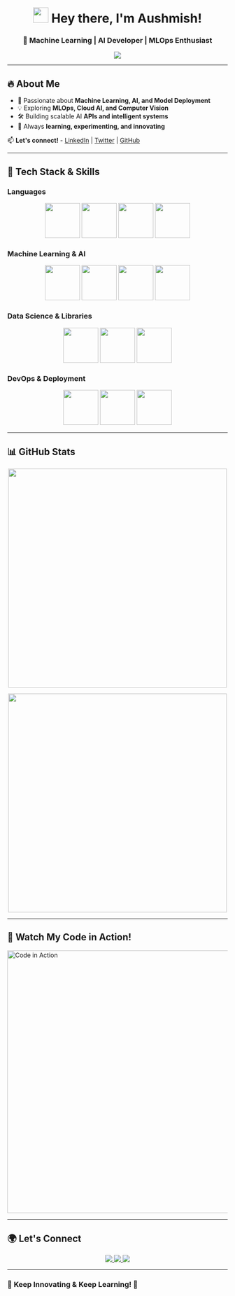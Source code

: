 <!-- Cool Animated Header -->
<h1 align="center">
  <img src="https://media.giphy.com/media/hvRJCLFzcasrR4ia7z/giphy.gif" width="35"> Hey there, I'm Aushmish!
</h1>

<h3 align="center">🚀 Machine Learning | AI Developer | MLOps Enthusiast</h3>

<p align="center">
  <img src="https://readme-typing-svg.herokuapp.com?font=Fira+Code&size=25&pause=1000&color=FFA500&center=true&width=600&lines=AI+%7C+Machine+Learning+%7C+MLOps;Building+Smart+ML+Models;Deploying+AI+with+FastAPI;Improving+Models+with+Fine-Tuning" />
</p>

---

## 🔥 **About Me**
- 🚀 Passionate about **Machine Learning, AI, and Model Deployment**  
- 💡 Exploring **MLOps, Cloud AI, and Computer Vision**  
- 🛠️ Building scalable AI **APIs and intelligent systems**  
- 🎯 Always **learning, experimenting, and innovating**  

📫 **Let's connect!** - [LinkedIn](https://linkedin.com/in/your-linkedin) | [Twitter](https://twitter.com/your-twitter) | [GitHub](https://github.com/aushmish)  

---

## 🚀 **Tech Stack & Skills**
### **Languages**
<p align="center">
  <img src="https://cdn.jsdelivr.net/gh/devicons/devicon/icons/python/python-original.svg" width="80" height="80" />
  <img src="https://cdn.jsdelivr.net/gh/devicons/devicon/icons/java/java-original.svg" width="80" height="80" />
  <img src="https://cdn.jsdelivr.net/gh/devicons/devicon/icons/cplusplus/cplusplus-original.svg" width="80" height="80" />
  <img src="https://cdn.jsdelivr.net/gh/devicons/devicon/icons/c/c-original.svg" width="80" height="80" />
</p>

### **Machine Learning & AI**
<p align="center">
  <img src="https://cdn.jsdelivr.net/gh/devicons/devicon/icons/tensorflow/tensorflow-original.svg" width="80" height="80" />
  <img src="https://cdn.jsdelivr.net/gh/devicons/devicon/icons/pytorch/pytorch-original.svg" width="80" height="80" />
  <img src="https://cdn.jsdelivr.net/gh/devicons/devicon/icons/numpy/numpy-original.svg" width="80" height="80" />
  <img src="https://cdn.jsdelivr.net/gh/devicons/devicon/icons/opencv/opencv-original.svg" width="80" height="80" />
</p>

### **Data Science & Libraries**
<p align="center">
  <img src="https://cdn.jsdelivr.net/gh/devicons/devicon/icons/numpy/numpy-original.svg" width="80" height="80" />
  <img src="https://cdn.jsdelivr.net/gh/devicons/devicon/icons/pandas/pandas-original.svg" width="80" height="80" />
  <img src="https://cdn.jsdelivr.net/gh/devicons/devicon/icons/scipy/scipy-original.svg" width="80" height="80" />
</p>

### **DevOps & Deployment**
<p align="center">
  <img src="https://cdn.jsdelivr.net/gh/devicons/devicon/icons/docker/docker-original.svg" width="80" height="80" />
  <img src="https://cdn.jsdelivr.net/gh/devicons/devicon/icons/github/github-original.svg" width="80" height="80" />
  <img src="https://cdn.jsdelivr.net/gh/devicons/devicon/icons/git/git-original.svg" width="80" height="80" />
</p>

---

## 📊 **GitHub Stats**
<p align="center">
  <img src="https://github-readme-stats.vercel.app/api?username=aushmish&show_icons=true&theme=radical" width="500"/>
</p>

<p align="center">
  <img src="https://github-readme-streak-stats.herokuapp.com/?user=aushmish&theme=radical" width="500"/>
</p>

---

## 🎥 Watch My Code in Action!  
<a href="https://github.com/aushmish/assets/video.mp4" target="_blank">
  <img src="https://github.com/aushmish/assets/code-preview.gif" width="600" alt="Code in Action">
</a>

---

## 🌍 **Let's Connect**
<p align="center">
  <a href="https://linkedin.com/in/your-linkedin" target="_blank">
    <img src="https://img.shields.io/badge/LinkedIn-0A66C2?style=for-the-badge&logo=linkedin&logoColor=white" />
  </a>
  <a href="https://twitter.com/your-twitter" target="_blank">
    <img src="https://img.shields.io/badge/Twitter-1DA1F2?style=for-the-badge&logo=twitter&logoColor=white" />
  </a>
  <a href="https://github.com/aushmish" target="_blank">
    <img src="https://img.shields.io/badge/GitHub-181717?style=for-the-badge&logo=github&logoColor=white" />
  </a>
</p>

---

### 🎯 **Keep Innovating & Keep Learning! 🚀**
